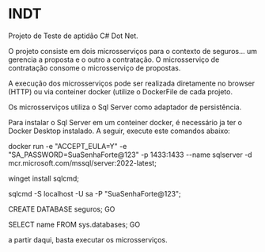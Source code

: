 # INDT
Projeto de Teste de aptidão C# Dot Net.

O projeto consiste em dois microsserviços para o contexto de seguros... um gerencia a proposta e o outro a contratação.
O microsserviço de contratação consome o microsserviço de propostas.

A execução dos microsserviços pode ser realizada diretamente no browser (HTTP) ou via conteiner docker (utilize o DockerFile de cada projeto.

Os microsserviços utiliza o Sql Server como adaptador de persistência.

Para instalar o Sql Server em um conteiner docker, é necessário ja ter o Docker Desktop instalado.
A seguir, execute este comandos abaixo:


docker run -e "ACCEPT_EULA=Y" -e "SA_PASSWORD=SuaSenhaForte@123" -p 1433:1433 --name sqlserver -d mcr.microsoft.com/mssql/server:2022-latest;


winget install sqlcmd;


sqlcmd -S localhost -U sa -P "SuaSenhaForte@123";


CREATE DATABASE seguros;
GO

SELECT name FROM sys.databases;
GO


a partir daqui, basta executar os microsserviços.
